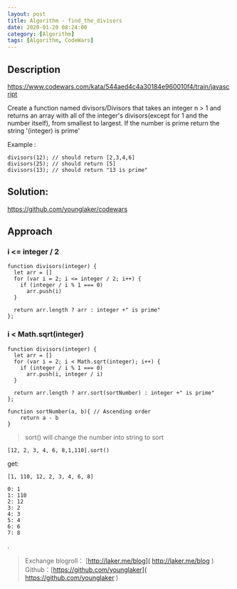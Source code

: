 ```yaml
---
layout: post
title: Algorithm - find_the_divisors
date: 2020-01-20 08:24:00
category: [Algorithm]
tags: [Algorithm, CodeWars]
---
```


## Description

https://www.codewars.com/kata/544aed4c4a30184e960010f4/train/javascript

Create a function named divisors/Divisors that takes an integer n > 1 and returns an array with all of the integer's divisors(except for 1 and the number itself), from smallest to largest. If the number is prime return the string '(integer) is prime'

<!--more-->

Example :

```
divisors(12); // should return [2,3,4,6]
divisors(25); // should return [5]
divisors(13); // should return "13 is prime"
```

## Solution:

https://github.com/younglaker/codewars

## Approach


### i <= integer / 2



```
function divisors(integer) {
  let arr = []
  for (var i = 2; i <= integer / 2; i++) {
    if (integer / i % 1 === 0)
      arr.push(i)
  }

  return arr.length ? arr : integer +" is prime"
};
```

### i < Math.sqrt(integer)


```
function divisors(integer) {
  let arr = []
  for (var i = 2; i < Math.sqrt(integer); i++) {
    if (integer / i % 1 === 0)
      arr.push(i, integer / i)
  }

  return arr.length ? arr.sort(sortNumber) : integer +" is prime"
};

function sortNumber(a, b){ // Ascending order
    return a - b
}
```

> sort() will change the number into string to sort

```
[12, 2, 3, 4, 6, 8,1,110].sort()

```

get:

```
[1, 110, 12, 2, 3, 4, 6, 8]

0: 1
1: 110
2: 12
3: 2
4: 3
5: 4
6: 6
7: 8
```


.
> Exchange blogroll： [http://laker.me/blog]( http://laker.me/blog )
> Github：[https://github.com/younglaker]( https://github.com/younglaker )
